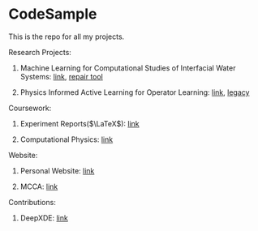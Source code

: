 # CodeSample
This is the repo for all my projects.


Research Projects:
1. Machine Learning for Computational Studies of Interfacial Water Systems: [link](https://github.com/supercgor/ARAI), [repair tool](https://github.com/supercgor/AFM-RepairTool)

2. Physics Informed Active Learning for Operator Learning: [link](https://github.com/supercgor/RAS-Deepxde), [legacy](https://github.com/matrixing26/Project-RAS)

Coursework:
1. Experiment Reports($\LaTeX$): [link](https://github.com/supercgor/texfile)

2. Computational Physics: [link](https://github.com/supercgor/comp_phys)

Website:
1. Personal Website: [link](https://supercgor.github.io)

2. MCCA: [link](https://github.com/macau-mcca/web)

Contributions:
1. DeepXDE: [link](https://github.com/lululxvi/deepxde)
